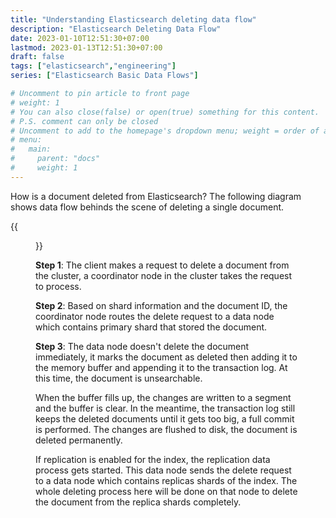 ```yaml
---
title: "Understanding Elasticsearch deleting data flow"
description: "Elasticsearch Deleting Data Flow"
date: 2023-01-10T12:51:30+07:00
lastmod: 2023-01-13T12:51:30+07:00
draft: false
tags: ["elasticsearch","engineering"]
series: ["Elasticsearch Basic Data Flows"]

# Uncomment to pin article to front page
# weight: 1
# You can also close(false) or open(true) something for this content.
# P.S. comment can only be closed
# Uncomment to add to the homepage's dropdown menu; weight = order of article
# menu:
#   main:
#     parent: "docs"
#     weight: 1
---
```


How is a document deleted from Elasticsearch? The following diagram shows data flow behinds the scene of deleting a single document.

{{<figure title="Elasticsearch Deleting Data Flow" src="/images/posts/es-deleting-data-flow.png">}}

<!--more-->

**Step 1**: The client makes a request to delete a document from the cluster, a coordinator node in the cluster takes the request to 
process.

**Step 2**: Based on shard information and the document ID, the coordinator node routes the delete request to a data node
which contains primary shard that stored the document.

**Step 3**: The data node doesn't delete the document immediately, it marks the document as deleted then adding it to 
the memory buffer and appending it to the transaction log. At this time, the document is unsearchable.

When the buffer fills up, the changes are written to a segment and the buffer is clear. In the meantime, the
transaction log still keeps the deleted documents until it gets too big, a full commit is performed. The changes are flushed to
disk, the document is deleted permanently.

If replication is enabled for the index, the replication data process gets started. This data node sends the delete request
to a data node which contains replicas shards of the index. The whole deleting process here will be done on that node to
delete the document from the replica shards completely.
